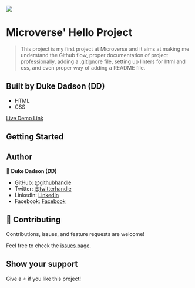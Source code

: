 ![](https://img.shields.io/badge/Microverse-blueviolet)
#  Microverse' Hello Project

> This project is my first project at Microverse and it aims at making me understand the Github flow, proper documentation of project professionally, adding a .gitignore file, setting up linters for html and css, and even proper way of adding a README file.


## Built by Duke Dadson (DD)

- HTML
- CSS

[Live Demo Link]()


## Getting Started


## Author

👤 **Duke Dadson (DD)**

- GitHub: [@githubhandle]()
- Twitter: [@twitterhandle]()
- LinkedIn: [LinkedIn]()
- Facebook: [Facebook]()


## 🤝 Contributing

Contributions, issues, and feature requests are welcome!

Feel free to check the [issues page](../../issues/).

## Show your support

Give a ⭐️ if you like this project!